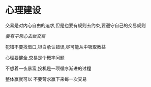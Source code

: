 # 心理建设

交易是对内心自由的追求,但是也要有规则去约束,要遵守自己的交易规则

_要有平常心去做交易_

犯错不要找借口,坦白承认错误,尽可能从中吸取教益

心理要健全,交易是个概率问题

不想着一夜暴富,投机是一项循序渐进的过程

整体赢就可以 不要苛求赢下来每一次交易
